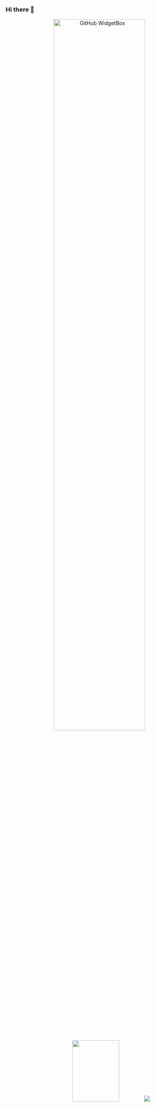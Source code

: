 ### Hi there 👋
<p align="center">
  <a href="https://github.com/Jurredr/github-widgetbox">
    <img width="70%" height="70%" src="https://github-widgetbox.vercel.app/api/profile?username=zzwtsy&data=followers,repositories,stars,commits" alt="GitHub WidgetBox" />
  </a>
</p>
<p align="center">
  <img width="50%" height="165px" src="https://github-readme-stats.vercel.app/api?bg_color=0000&title_color=4C71F1&text_color=8A919F&line_height=24&border_color=8884&username=zzwtsy&hide=contribs&show_icons=true&count_private=true" />
  <img src="https://github-readme-stats.vercel.app/api/top-langs/?bg_color=0000&title_color=4C71F1&text_color=8A919F&card_width=240&border_color=8884&username=zzwtsy&layout=compact" />
</p>

